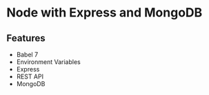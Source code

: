 # Node with Express and MongoDB

## Features

* Babel 7
* Environment Variables
* Express
* REST API
* MongoDB
